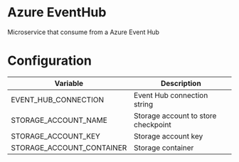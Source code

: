 # Azure EventHub
Microservice that consume from a Azure Event Hub

# Configuration
| Variable | Description |
| ------ | ------ |
| EVENT_HUB_CONNECTION | Event Hub connection string |
| STORAGE_ACCOUNT_NAME | Storage account to store checkpoint |
| STORAGE_ACCOUNT_KEY | Storage account key |
| STORAGE_ACCOUNT_CONTAINER | Storage container |
